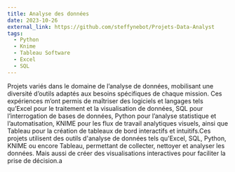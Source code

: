 ```yaml
---
title: Analyse des données
date: 2023-10-26
external_link: https://github.com/steffynebot/Projets-Data-Analyst
tags:
  - Python
  - Knime
  - Tableau Software
  - Excel
  - SQL
---
```


Projets variés dans le domaine de l’analyse de données, mobilisant une diversité d’outils adaptés aux besoins spécifiques de chaque mission. Ces expériences m’ont permis de maîtriser des logiciels et langages tels qu’Excel pour le traitement et la visualisation de données, SQL pour l’interrogation de bases de données, Python pour l’analyse statistique et l’automatisation, KNIME pour les flux de travail analytiques visuels, ainsi que Tableau pour la création de tableaux de bord interactifs et intuitifs.Ces projets utilisent des outils d'analyse de données tels qu'Excel, SQL, Python, KNIME ou encore Tableau, permettant de collecter, nettoyer et analyser les données. Mais aussi de créer des visualisations interactives pour faciliter la prise de décision.a

<!--more-->
